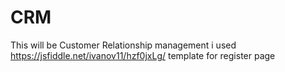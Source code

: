 # CRM
This will be Customer Relationship management
 i used https://jsfiddle.net/ivanov11/hzf0jxLg/ template for register page
